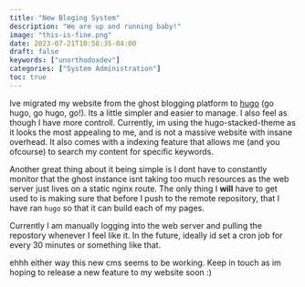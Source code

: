 ```yaml
---
title: "New Bloging System"
description: "We are up and running baby!"
image: "this-is-fine.png"
date: 2023-07-21T10:58:35-04:00
draft: false
keywords: ["unorthodoxdev"]
categories: ["System Administration"]
toc: true
---
```


Ive migrated my website from the ghost blogging platform to [hugo](https://gohugo.io/) (go hugo, go hugo, go!). Its a little simpler and easier to manage. I also feel as though I have more controll. Currently, im using the hugo-stacked-theme as it looks the most appealing to me, and is not a massive website with insane overhead. It also comes with a indexing feature that allows me (and you ofcourse) to search my content for specific keywords.

Another great thing about it being simple is I dont have to constantly monitor that the ghost instance isnt taking too much resources as the web server just lives on a static nginx route. The only thing I **will** have to get used to is making sure that before I push to the remote repository, that I have ran `hugo` so that it can build each of my pages.

Currently I am manually logging into the web server and pulling the repostory whenever I feel like it. In the future, ideally id set a cron job for every 30 minutes or something like that.

ehhh either way this new cms seems to be working. Keep in touch as im hoping to release a new feature to my website soon :)
